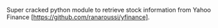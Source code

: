 Super cracked python module to retrieve stock information from Yahoo Finance [https://github.com/ranaroussi/yfinance].